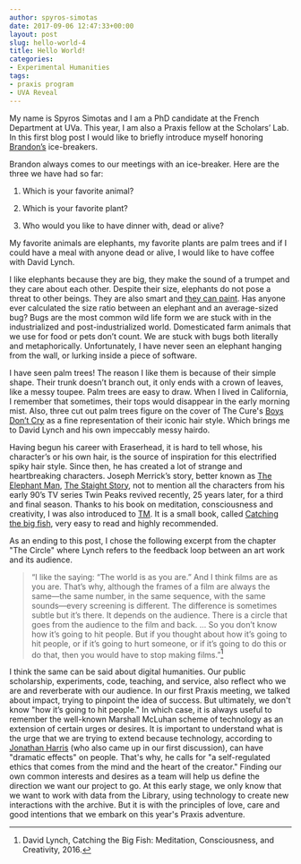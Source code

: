 ```yaml
---
author: spyros-simotas
date: 2017-09-06 12:47:33+00:00
layout: post
slug: hello-world-4
title: Hello World!
categories:
- Experimental Humanities
tags:
- praxis program
- UVA Reveal
---
```


My name is Spyros Simotas and I am a PhD candidate at the French Department at UVa. This year, I am also a Praxis fellow at the Scholars’ Lab. In this first blog post I would like to briefly introduce myself honoring [Brandon’s](http://scholarslab.org/people/brandon-walsh/%20) ice-breakers.

Brandon always comes to our meetings with an ice-breaker. Here are the three we have had so far:



 	
  1. Which is your favorite animal?

 	
  2. Which is your favorite plant?

 	
  3. Who would you like to have dinner with, dead or alive?


My favorite animals are elephants, my favorite plants are palm trees and if I could have a meal with anyone dead or alive, I would like to have coffee with David Lynch.

I like elephants because they are big, they make the sound of a trumpet and they care about each other. Despite their size, elephants do not pose a threat to other beings. They are also smart and [they can paint](https://www.youtube.com/watch?v=7meBvOEyuzQ). Has anyone ever calculated the size ratio between an elephant and an average-sized bug? Bugs are the most common wild life form we are stuck with in the industrialized and post-industrialized world. Domesticated farm animals that we use for food or pets don’t count. We are stuck with bugs both literally and metaphorically. Unfortunately, I have never seen an elephant hanging from the wall, or lurking inside a piece of software.

I have seen palm trees! The reason I like them is because of their simple shape. Their trunk doesn’t branch out, it only ends with a crown of leaves, like a messy toupee. Palm trees are easy to draw. When I lived in California, I remember that sometimes, their tops would disappear in the early morning mist. Also, three cut out palm trees figure on the cover of The Cure's [Boys Don’t Cry](https://en.wikipedia.org/wiki/Boys_Don't_Cry_(The_Cure_album)) as a fine representation of their iconic hair style. Which brings me to David Lynch and his own impeccably messy hairdo.

Having begun his career with Eraserhead, it is hard to tell whose, his character’s or his own hair, is the source of inspiration for this electrified spiky hair style. Since then, he has created a lot of strange and heartbreaking characters. Joseph Merrick’s story, better known as [The Elephant Man](https://www.youtube.com/watch?v=2ToC4vh_itg), [The Staight Story](https://en.wikipedia.org/wiki/The_Straight_Story), not to mention all the characters from his early 90’s TV series Twin Peaks revived recently, 25 years later, for a third and final season. Thanks to his book on meditation, consciousness and creativity, I was also introduced to [TM](https://youtu.be/BH4qD5Fzyjk?t=12m1s). It is a small book, called [Catching the big fish](https://www.davidlynchfoundation.org/catching-the-big-fish-meditation-consciousness-and-creativity.html), very easy to read and highly recommended.

As an ending to this post, I chose the following excerpt from the chapter "The Circle" where Lynch refers to the feedback loop between an art work and its audience.


> “I like the saying: “The world is as you are.” And I think films are as you are. That’s why, although the frames of a film are always the same&mdash;the same number, in the same sequence, with the same sounds&mdash;every screening is different. The difference is sometimes subtle but it’s there. It depends on the audience. There is a circle that goes from the audience to the film and back. ... So you don’t know how it’s going to hit people. But if you thought about how it’s going to hit people, or if it’s going to hurt someone, or if it’s going to do this or do that, then you would have to stop making films.”[^1]


I think the same can be said about digital humanities. Our public scholarship, experiments, code, teaching, and service, also reflect who we are and reverberate with our audience. In our first Praxis meeting, we talked about impact, trying to pinpoint the idea of success. But ultimately, we don't know "how it’s going to hit people." In which case, it is always useful to remember the well-known Marshall McLuhan scheme of technology as an extension of certain urges or desires. It is important to understand what is the urge that we are trying to extend because technology, according to [Jonathan Harris](https://youtu.be/yS1a5TBya14?t=34m10s) (who also came up in our first discussion), can have "dramatic effects" on people. That's why, he calls for "a self-regulated ethics that comes from the mind and the heart of the creator." Finding our own common interests and desires as a team will help us define the direction we want our project to go. At this early stage, we only know that we want to work with data from the Library, using technology to create new interactions with the archive. But it is with the principles of love, care and good intentions that we embark on this year's Praxis adventure.



 	
  [^1]: David Lynch, Catching the Big Fish: Meditation, Consciousness, and Creativity, 2016. 
